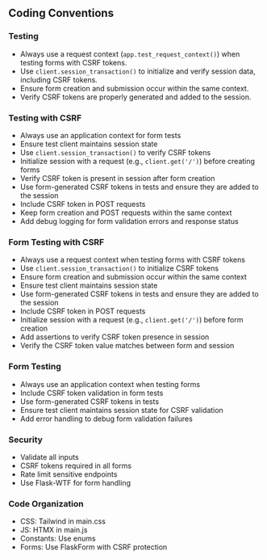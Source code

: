 ## Coding Conventions
### Testing
- Always use a request context (`app.test_request_context()`) when testing forms with CSRF tokens.
- Use `client.session_transaction()` to initialize and verify session data, including CSRF tokens.
- Ensure form creation and submission occur within the same context.
- Verify CSRF tokens are properly generated and added to the session.

### Testing with CSRF
- Always use an application context for form tests
- Ensure test client maintains session state
- Use `client.session_transaction()` to verify CSRF tokens
- Initialize session with a request (e.g., `client.get('/')`) before creating forms
- Verify CSRF token is present in session after form creation
- Use form-generated CSRF tokens in tests and ensure they are added to the session
- Include CSRF token in POST requests
- Keep form creation and POST requests within the same context
- Add debug logging for form validation errors and response status

### Form Testing with CSRF
- Always use a request context when testing forms with CSRF tokens
- Use `client.session_transaction()` to initialize CSRF tokens
- Ensure form creation and submission occur within the same context
- Ensure test client maintains session state
- Use form-generated CSRF tokens in tests and ensure they are added to the session
- Include CSRF token in POST requests
- Initialize session with a request (e.g., `client.get('/')`) before form creation
- Add assertions to verify CSRF token presence in session
- Verify the CSRF token value matches between form and session

### Form Testing
- Always use an application context when testing forms
- Include CSRF token validation in form tests
- Use form-generated CSRF tokens in tests
- Ensure test client maintains session state for CSRF validation
- Add error handling to debug form validation failures

### Security
- Validate all inputs
- CSRF tokens required in all forms
- Rate limit sensitive endpoints
- Use Flask-WTF for form handling

### Code Organization
- CSS: Tailwind in main.css
- JS: HTMX in main.js
- Constants: Use enums
- Forms: Use FlaskForm with CSRF protection

